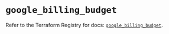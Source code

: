 # `google_billing_budget`

Refer to the Terraform Registry for docs: [`google_billing_budget`](https://registry.terraform.io/providers/hashicorp/google-beta/6.10.0/docs/resources/google_billing_budget).
